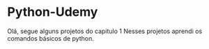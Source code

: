 # Python-Udemy

Olá, segue alguns projetos do capitulo 1
Nesses projetos aprendi os comandos básicos de python.
